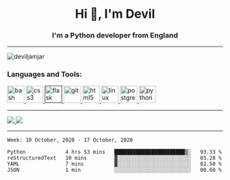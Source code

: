<h1 align="center">Hi 👋, I'm Devil</h1>
<h3 align="center">I'm a Python developer from England</h3>

-----

<p align="left"> <img src="https://komarev.com/ghpvc/?username=deviljamjar" alt="deviljamjar" /> </p>

<h3 align="left">Languages and Tools:</h3>
<p align="left"> <a href="https://www.gnu.org/software/bash/" target="_blank"> <img src="https://www.vectorlogo.zone/logos/gnu_bash/gnu_bash-icon.svg" alt="bash" width="40" height="40"/> </a> <a href="https://www.w3schools.com/css/" target="_blank"> <img src="https://devicons.github.io/devicon/devicon.git/icons/css3/css3-original-wordmark.svg" alt="css3" width="40" height="40"/> </a> <a href="" target="_blank"> <img src="https://www.vectorlogo.zone/logos/pocoo_flask/pocoo_flask-icon.svg" alt="flask" width="40" height="40"/> </a> <a href="https://git-scm.com/" target="_blank"> <img src="https://www.vectorlogo.zone/logos/git-scm/git-scm-icon.svg" alt="git" width="40" height="40"/> </a> <a href="https://www.w3.org/html/" target="_blank"> <img src="https://devicons.github.io/devicon/devicon.git/icons/html5/html5-original-wordmark.svg" alt="html5" width="40" height="40"/> </a> <a href="https://www.linux.org/" target="_blank"> <img src="https://devicons.github.io/devicon/devicon.git/icons/linux/linux-original.svg" alt="linux" width="40" height="40"/> </a> <a href="https://www.postgresql.org" target="_blank"> <img src="https://devicons.github.io/devicon/devicon.git/icons/postgresql/postgresql-original-wordmark.svg" alt="postgresql" width="40" height="40"/> </a> <a href="https://www.python.org" target="_blank"> <img src="https://devicons.github.io/devicon/devicon.git/icons/python/python-original.svg" alt="python" width="40" height="40"/> </a> </p>

-----

<a href="https://github.com/DevilJamJar">
  <img src="https://github-readme-stats.vercel.app/api?username=DevilJamJar&show_icons=true&hide_border=true" />
</a><a href="https://github.com/DevilJamJar">
  <img src="https://github-readme-stats.vercel.app/api/top-langs/?username=DevilJamJar&layout=compact&langs_count=9&hide=css,html" />
</a>

-----

<!--START_SECTION:waka-->
```text
Week: 10 October, 2020 - 17 October, 2020

Python             4 hrs 53 mins   ███████████████████████▒░   93.33 % 
reStructuredText   10 mins         ▓░░░░░░░░░░░░░░░░░░░░░░░░   03.28 % 
YAML               7 mins          ▓░░░░░░░░░░░░░░░░░░░░░░░░   02.50 % 
JSON               1 min           ░░░░░░░░░░░░░░░░░░░░░░░░░   00.60 % 
```
<!--END_SECTION:waka-->
